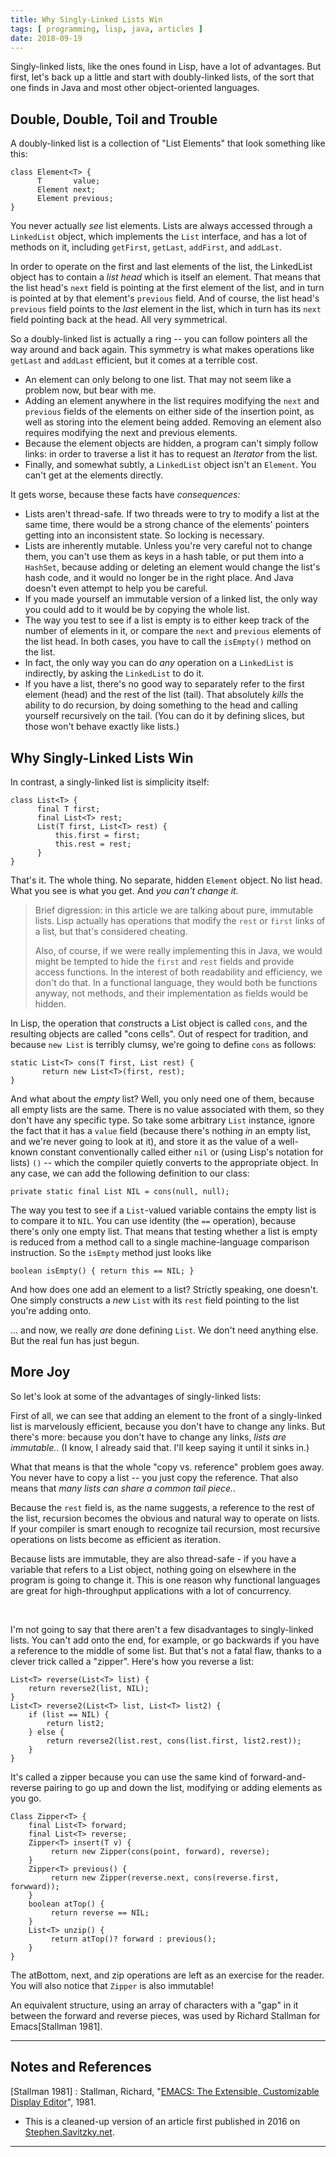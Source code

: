 ```yaml
---
title: Why Singly-Linked Lists Win
tags: [ programming, lisp, java, articles ]
date: 2018-09-19
---
```


Singly-linked lists, like the ones found in Lisp, have a lot of advantages.
But first, let's back up a little and start with doubly-linked lists, of the
sort that one finds in Java and most other object-oriented languages.

## Double, Double, Toil and Trouble

A doubly-linked list is a collection of "List Elements" that look
something like this:

    class Element<T> {
          T       value;
          Element next;
          Element previous;
    }

You never actually *see* list elements. Lists are always accessed
through a `LinkedList` object, which implements the `List` interface,
and has a lot of methods on it, including `getFirst`, `getLast`,
`addFirst`, and `addLast`.

In order to operate on the first and last elements of the list, the
LinkedList object has to contain a *list head* which is itself an
element. That means that the list head's `next` field is pointing at the
first element of the list, and in turn is pointed at by that element's
`previous` field. And of course, the list head's `previous` field points
to the *last* element in the list, which in turn has its `next` field
pointing back at the head. All very symmetrical.

So a doubly-linked list is actually a ring -- you can follow pointers
all the way around and back again. This symmetry is what makes
operations like `getLast` and `addLast` efficient, but it comes at a
terrible cost.

-   An element can only belong to one list. That may not seem like a
    problem now, but bear with me.
-   Adding an element anywhere in the list requires modifying the `next`
    and `previous` fields of the elements on either side of the
    insertion point, as well as storing into the element being added.
    Removing an element also requires modifying the next and previous
    elements.
-   Because the element objects are hidden, a program can't simply
    follow links: in order to traverse a list it has to request an
    *Iterator* from the list.
-   Finally, and somewhat subtly, a `LinkedList` object isn't an
    `Element`. You can't get at the elements directly.

It gets worse, because these facts have *consequences:*

-   Lists aren't thread-safe. If two threads were to try to modify a
    list at the same time, there would be a strong chance of the
    elements' pointers getting into an inconsistent state. So locking is
    necessary.
-   Lists are inherently mutable. Unless you're very careful not to
    change them, you can't use them as keys in a hash table, or put them
    into a `HashSet`, because adding or deleting an element would change
    the list's hash code, and it would no longer be in the right place.
    And Java doesn't even attempt to help you be careful.
-   If you made yourself an immutable version of a linked list, the only
    way you could add to it would be by copying the whole list.
-   The way you test to see if a list is empty is to either keep track
    of the number of elements in it, or compare the `next` and
    `previous` elements of the list head. In both cases, you have to
    call the `isEmpty()` method on the list.
-   In fact, the only way you can do *any* operation on a `LinkedList` is
    indirectly, by asking the `LinkedList` to do it.
-   If you have a list, there's no good way to separately refer to the first
    element (head) and the rest of the list (tail).  That absolutely *kills*
    the ability to do recursion, by doing something to the head and calling
    yourself recursively on the tail. (You can do it by defining slices, but
    those won't behave exactly like lists.)

Why Singly-Linked Lists Win
---------------------------

In contrast, a singly-linked list is simplicity itself:

    class List<T> {
          final T first;
          final List<T> rest;
          List(T first, List<T> rest) {
              this.first = first;
              this.rest = rest;
          }
    }

That's it. The whole thing. No separate, hidden `Element` object. No
list head. What you see is what you get. And *you can't change it.*

> Brief digression: in this article we are talking about pure, immutable
> lists. Lisp actually has operations that modify the `rest` or `first`
> links of a list, but that's considered cheating.
>
> Also, of course, if we were really implementing this in Java, we would
> might be tempted to hide the `first` and `rest` fields and provide
> access functions. In the interest of both readability and efficiency,
> we don't do that. In a functional language, they would both be
> functions anyway, not methods, and their implementation as fields
> would be hidden.

In Lisp, the operation that *cons*tructs a List object is called `cons`,
and the resulting objects are called "cons cells". Out of respect for
tradition, and because `new List` is terribly clumsy, we're going to
define `cons` as follows:

    static List<T> cons(T first, List rest) {
           return new List<T>(first, rest);
	}

And what about the *empty* list? Well, you only need one of them,
because all empty lists are the same. There is no value associated with
them, so they don't have any specific type. So take some arbitrary
`List` instance, ignore the fact that it has a `value` field (because
there's nothing *in* an empty list, and we're never going to look at
it), and store it as the value of a well-known constant conventionally
called either `nil` or (using Lisp's notation for lists) `()` -- which
the compiler quietly converts to the appropriate object. In any case, we
can add the following definition to our class:

    private static final List NIL = cons(null, null);

The way you test to see if a `List`-valued variable contains the empty
list is to compare it to `NIL`. You can use identity (the `==`
operation), because there's only one empty list. That means that testing
whether a list is empty is reduced from a method call to a single
machine-language comparison instruction. So the `isEmpty` method just
looks like

    boolean isEmpty() { return this == NIL; }

And how does one add an element to a list? Strictly speaking, one
doesn't. One simply constructs a *new* `List` with its `rest` field
pointing to the list you're adding onto.

... and now, we really *are* done defining `List`. We don't need
anything else. But the real fun has just begun.

More Joy
--------

So let's look at some of the advantages of singly-linked lists:

First of all, we can see that adding an element to the front of a
singly-linked list is marvelously efficient, because you don't have to
change any links. But there's more: because you don't have to change any
links, *lists are immutable.*. (I know, I already said that. I'll keep
saying it until it sinks in.)

What that means is that the whole "copy vs. reference" problem goes
away. You never have to copy a list -- you just copy the reference. That
also means that *many lists can share a common tail piece.*.

Because the `rest` field is, as the name suggests, a reference to the
rest of the list, recursion becomes the obvious and natural way to
operate on lists. If your compiler is smart enough to recognize tail
recursion, most recursive operations on lists become as efficient as
iteration.

Because lists are immutable, they are also thread-safe - if you have a
variable that refers to a List object, nothing going on elsewhere in the
program is going to change it. This is one reason why functional
languages are great for high-throughput applications with a lot of
concurrency.

 

I'm not going to say that there aren't a few disadvantages to
singly-linked lists. You can't add onto the end, for example, or go
backwards if you have a reference to the middle of some list. But that's
not a fatal flaw, thanks to a clever trick called a "zipper". Here's how
you reverse a list:

    List<T> reverse(List<T> list) {
        return reverse2(list, NIL);
    }
    List<T> reverse2(List<T> list, List<T> list2) {
        if (list == NIL) {
            return list2;
        } else {
            return reverse2(list.rest, cons(list.first, list2.rest));
        }
    }

It's called a zipper because you can use the same kind of
forward-and-reverse pairing to go up and down the list, modifying or
adding elements as you go.

    Class Zipper<T> {
        final List<T> forward;
        final List<T> reverse;
        Zipper<T> insert(T v) {
             return new Zipper(cons(point, forward), reverse);
        }
        Zipper<T> previous() {
             return new Zipper(reverse.next, cons(reverse.first, forwward));
        }
        boolean atTop() {
             return reverse == NIL;
        }
        List<T> unzip() {
             return atTop()? forward : previous();
        }
    }

The atBottom, next, and zip operations are left as an exercise for the
reader. You will also notice that `Zipper` is also immutable!

An equivalent structure, using an array of characters with a "gap" in it
between the forward and reverse pieces, was used by Richard Stallman for
Emacs\[Stallman 1981\].

------------------------------------------------------------------------

Notes and References
--------------------

 \[Stallman 1981\] 
:   Stallman, Richard, "[EMACS: The Extensible, Customizable Display
    Editor](https://www.gnu.org/software/emacs/emacs-paper.html#SEC31)", 1981.
	
* This is a cleaned-up version of an article first published in 2016 on
  [Stephen.Savitzky.net](https://stephen.savitzky.net).

------------------------------------------------------------------------

